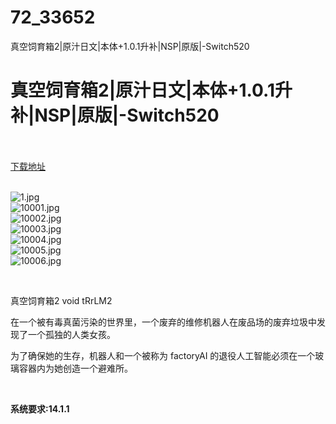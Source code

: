 # 72_33652
真空饲育箱2|原汁日文|本体+1.0.1升补|NSP|原版|-Switch520
# 真空饲育箱2|原汁日文|本体+1.0.1升补|NSP|原版|-Switch520
 <br/></br>
[下载地址](https://www.switch520.cc/article/33652 "下载地址")
<br/></br>

<p><img title="1.jpg" src="https://www.switch520.cc/muke_img/2022_06_30_90a953b69e23b.jpg" alt="1.jpg"><br>
<img title="10001.jpg" src="https://www.switch520.cc/muke_img/2022_06_30_5e7810b266372.jpg" alt="10001.jpg"><br>
<img title="10002.jpg" src="https://www.switch520.cc/muke_img/2022_06_30_0fcd0da472412.jpg" alt="10002.jpg"><br>
<img title="10003.jpg" src="https://www.switch520.cc/muke_img/2022_06_30_6117deda0e1c7.jpg" alt="10003.jpg"><br>
<img title="10004.jpg" src="https://www.switch520.cc/muke_img/2022_06_30_829fe2ef9c78e.jpg" alt="10004.jpg"><br>
<img title="10005.jpg" src="https://www.switch520.cc/muke_img/2022_06_30_6a23999b1882d.jpg" alt="10005.jpg"><br>
<img title="10006.jpg" src="https://www.switch520.cc/muke_img/2022_06_30_d6bbe9e2849c9.jpg" alt="10006.jpg"></p>
<p>&nbsp;</p>
<p>真空饲育箱2 void tRrLM2</p>
<p>在一个被有毒真菌污染的世界里，一个废弃的维修机器人在废品场的废弃垃圾中发现了一个孤独的人类女孩。</p>
<p>为了确保她的生存，机器人和一个被称为 factoryAI 的退役人工智能必须在一个玻璃容器内为她创造一个避难所。</p>
<p>&nbsp;</p>
<p><strong>系统要求:14.1.1</strong></p>



